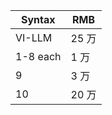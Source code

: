 

| Syntax | RMB |
| ----------- | ----------- |
| VI-LLM | 25 万 |
| 1-8 each | 1 万 |
| 9 | 3 万 |
| 10 | 20 万 |
